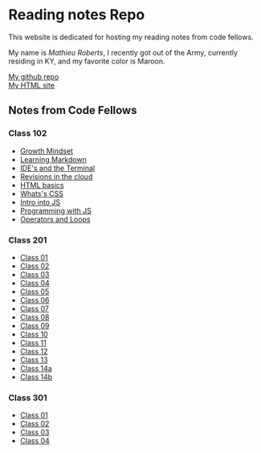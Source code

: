 # Reading notes Repo
This website is dedicated for hosting my reading notes from code fellows.

My name is _Mathieu Roberts_, I recently got out of the Army, currently residing in KY, and my favorite color is Maroon.

[My github repo](https://vadengrey.github.io/reading-notes/) <br>
[My HTML site](https://vadengrey.github.io/html/)

## Notes from Code Fellows

### **Class 102**

- [Growth Mindset](https://vadengrey.github.io/reading-notes/Class102/growthmindset)
- [Learning Markdown](https://vadengrey.github.io/reading-notes/Class102/102learning-markdown)
- [IDE's and the Terminal](https://vadengrey.github.io/reading-notes/Class102/IDEs-and-the-Terminal)
- [Revisions in the cloud](https://vadengrey.github.io/reading-notes/Class102/revisionsinthecloud)
- [HTML basics](https://vadengrey.github.io/reading-notes/Class102/html)
- [Whats's CSS](https://vadengrey.github.io/reading-notes/Class102/designwithcss)
- [Intro into JS](https://vadengrey.github.io/reading-notes/Class102/introintojs)
- [Programming with JS](https://vadengrey.github.io/reading-notes/Class102/programmingjs)
- [Operators and Loops](https://vadengrey.github.io/reading-notes/Class102/opsnloops)

### **Class 201**
- [Class 01](https://vadengrey.github.io/reading-notes/Class201/class-01)
- [Class 02](https://vadengrey.github.io/reading-notes/Class201/class-02)
- [Class 03](https://vadengrey.github.io/reading-notes/Class201/class-03)
- [Class 04](https://vadengrey.github.io/reading-notes/Class201/class-04)
- [Class 05](https://vadengrey.github.io/reading-notes/Class201/class-05)
- [Class 06](https://vadengrey.github.io/reading-notes/Class201/class-06)
- [Class 07](https://vadengrey.github.io/reading-notes/Class201/class-07)
- [Class 08](https://vadengrey.github.io/reading-notes/Class201/class-08)
- [Class 09](https://vadengrey.github.io/reading-notes/Class201/class-09)
- [Class 10](https://vadengrey.github.io/reading-notes/Class201/class-10)
- [Class 11](https://vadengrey.github.io/reading-notes/Class201/class-11)
- [Class 12](https://vadengrey.github.io/reading-notes/Class201/class-12)
- [Class 13](https://vadengrey.github.io/reading-notes/Class201/class-13)
- [Class 14a](https://vadengrey.github.io/reading-notes/Class201/class-14a)
- [Class 14b](https://vadengrey.github.io/reading-notes/Class201/class-14b)

### **Class 301**
- [Class 01](https://vadengrey.github.io/reading-notes/Class301/Class-01)
- [Class 02](https://vadengrey.github.io/reading-notes/Class301/Class-02)
- [Class 03](https://vadengrey.github.io/reading-notes/Class301/Class-03)
- [Class 04](https://vadengrey.github.io/reading-notes/Class301/Class-04)



